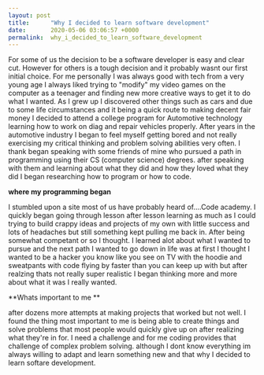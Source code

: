 ```yaml
---
layout: post
title:      "Why I decided to learn software development"
date:       2020-05-06 03:06:57 +0000
permalink:  why_i_decided_to_learn_software_development
---
```



For some of us the decision to be a software developer is easy and clear cut. However for others is a tough decision and it probably wasnt our first initial choice. For me personally I was always good with tech from a very young age I always liked trying to "modify" my video games on the computer as a teenager and finding new more creative ways to get it to do what I wanted. As I grew up I discovered other things such as cars and due to some life circumstances and it being a quick route to making decent fair money I decided to attend a college program for Automotive technology learning how to work on diag and repair vehicles properly. After years in the automotive industry I began to feel myself getting bored and not really exercising my critical thinking and problem solving abilities very often.  I thank began speaking with some friends of mine who pursued a path in programming using their CS (computer science) degrees. after speaking with them and learning about what they did and how they loved what they did I began researching how to program or how to code. 

**where my programming began**

I stumbled upon a site most of us have probably heard of....Code academy.  I quickly began going through lesson after lesson learning as much as I could trying to build crappy ideas and projects of my own with little success and lots of headaches but still something kept pulling me back in.  After being somewhat competant or so I thought. I learned alot about what I wanted to pursue and the next path I wanted to go down in life was at first I thought I wanted to be a hacker you know like you see on TV with the hoodie and sweatpants with code flying by faster than you can keep up with but after realzing thats not really super realistic I began thinking more and more about what it was I really wanted. 

**Whats important to me **

after dozens more attempts at making projects that worked but not well. I found the thing most important to me is being able to create things and solve problems that most people would quickly give up on after realizing what they're in for. I need a challenge and for me coding provides that challenge of complex problem solving.  although I dont know everything im always willing to adapt and learn something new and that why I decided to learn softare development. 



